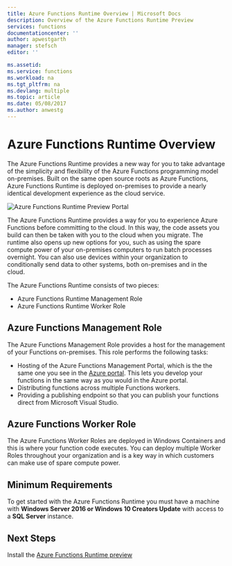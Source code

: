 ```yaml
---
title: Azure Functions Runtime Overview | Microsoft Docs
description: Overview of the Azure Functions Runtime Preview
services: functions
documentationcenter: ''
author: apwestgarth
manager: stefsch
editor: ''

ms.assetid:
ms.service: functions
ms.workload: na
ms.tgt_pltfrm: na
ms.devlang: multiple
ms.topic: article
ms.date: 05/08/2017
ms.author: anwestg
---
```


# Azure Functions Runtime Overview

The Azure Functions Runtime provides a new way for you to take advantage of the simplicity and flexibility of the Azure Functions programming model on-premises. Built on the same open source roots as Azure Functions, Azure Functions Runtime is deployed on-premises to provide a nearly identical development experience as the cloud service.

![Azure Functions Runtime Preview Portal][1]

The Azure Functions Runtime provides a way for you to experience Azure Functions before committing to the cloud. In this way, the code assets you build can then be taken with you to the cloud when you migrate.  The runtime also opens up new options for you, such as using the spare compute power of your on-premises computers to run batch processes overnight. You can also use devices within your organization to conditionally send data to other systems, both on-premises and in the cloud.

The Azure Functions Runtime consists of two pieces:
* Azure Functions Runtime Management Role
* Azure Functions Runtime Worker Role

## Azure Functions Management Role

The Azure Functions Management Role provides a host for the management of your Functions on-premises. This role performs the following tasks:

* Hosting of the Azure Functions Management Portal, which is the the same one you see in the [Azure portal](https://portal.azure.com). This lets you develop your functions in the same way as you would in the Azure portal.
* Distributing functions across multiple Functions workers.
* Providing a publishing endpoint so that you can publish your functions direct from Microsoft Visual Studio.

## Azure Functions Worker Role

The Azure Functions Worker Roles are deployed in Windows Containers and this is where your function code executes.  You can deploy multiple Worker Roles throughout your organization and is a key way in which customers can make use of spare compute power.

## Minimum Requirements

To get started with the Azure Functions Runtime you must have a machine with **Windows Server 2016 or Windows 10 Creators Update** with access to a **SQL Server** instance.

## Next Steps

Install the [Azure Functions Runtime preview](https://aka.ms/azafr)

<!--Image references-->
[1]: ./media/functions-runtime-overview/AzureFunctionsRuntime_Portal.png
